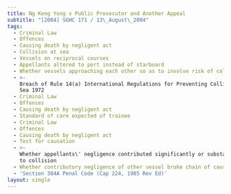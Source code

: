 ```yaml
---
title: Ng Keng Yong v Public Prosecutor and Another Appeal
subtitle: "[2004] SGHC 171 / 13\_August\_2004"
tags:
  - Criminal Law
  - Offences
  - Causing death by negligent act
  - Collision at sea
  - Vessels on reciprocal courses
  - Appellants altered to port instead of starboard
  - Whether vessels approaching each other so as to involve risk of collision
  - >-
    Breach of Rule 14(a) International Regulations for Preventing Collisions at
    Sea 1972
  - Criminal Law
  - Offences
  - Causing death by negligent act
  - Standard of care expected of trainee
  - Criminal Law
  - Offences
  - Causing death by negligent act
  - Test for causation
  - >-
    Whether appellants\' negligence contributed significantly or substantially
    to collision
  - Whether contributory negligence of other vessel broke chain of causation
  - 'Section 304A Penal Code (Cap 224, 1985 Rev Ed)'
layout: single
---
```


